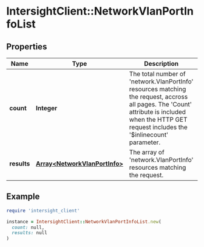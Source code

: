 # IntersightClient::NetworkVlanPortInfoList

## Properties

| Name | Type | Description | Notes |
| ---- | ---- | ----------- | ----- |
| **count** | **Integer** | The total number of &#39;network.VlanPortInfo&#39; resources matching the request, accross all pages. The &#39;Count&#39; attribute is included when the HTTP GET request includes the &#39;$inlinecount&#39; parameter. | [optional] |
| **results** | [**Array&lt;NetworkVlanPortInfo&gt;**](NetworkVlanPortInfo.md) | The array of &#39;network.VlanPortInfo&#39; resources matching the request. | [optional] |

## Example

```ruby
require 'intersight_client'

instance = IntersightClient::NetworkVlanPortInfoList.new(
  count: null,
  results: null
)
```

